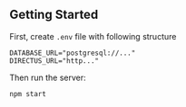 ## Getting Started

First, create `.env` file with following structure

```env
DATABASE_URL="postgresql://..."
DIRECTUS_URL="http..."
```

Then run the server:

```bash
npm start
```

